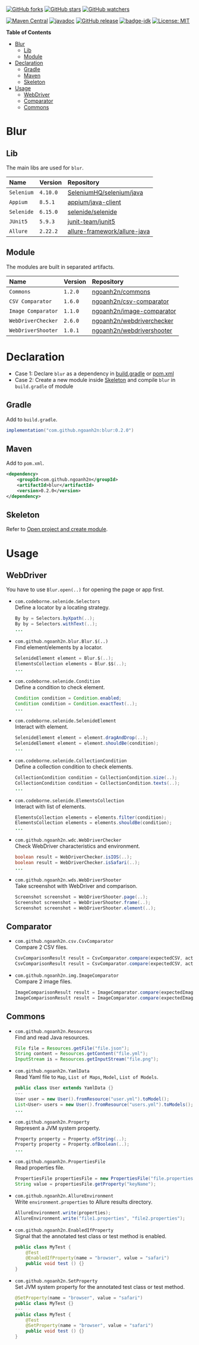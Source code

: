 [![GitHub forks](https://img.shields.io/github/forks/ngoanh2n/blur.svg?style=social&label=Fork&maxAge=2592000)](https://github.com/ngoanh2n/blur/network/members/)
[![GitHub stars](https://img.shields.io/github/stars/ngoanh2n/blur.svg?style=social&label=Star&maxAge=2592000)](https://github.com/ngoanh2n/blur/stargazers/)
[![GitHub watchers](https://img.shields.io/github/watchers/ngoanh2n/blur.svg?style=social&label=Watch&maxAge=2592000)](https://github.com/ngoanh2n/blur/watchers/)

[![Maven Central](https://maven-badges.herokuapp.com/maven-central/com.github.ngoanh2n/blur/badge.svg)](https://maven-badges.herokuapp.com/maven-central/com.github.ngoanh2n/blur)
[![javadoc](https://javadoc.io/badge2/com.github.ngoanh2n/blur/javadoc.svg)](https://javadoc.io/doc/com.github.ngoanh2n/blur)
[![GitHub release](https://img.shields.io/github/release/ngoanh2n/blur.svg)](https://github.com/ngoanh2n/blur/releases/)
[![badge-jdk](https://img.shields.io/badge/jdk-17-blue.svg)](http://www.oracle.com/technetwork/java/javase/downloads/index.html)
[![License: MIT](https://img.shields.io/badge/License-MIT-blueviolet.svg)](https://opensource.org/licenses/MIT)

**Table of Contents**
<!-- TOC -->
* [Blur](#blur)
  * [Lib](#lib)
  * [Module](#module)
* [Declaration](#declaration)
  * [Gradle](#gradle)
  * [Maven](#maven)
  * [Skeleton](#skeleton)
* [Usage](#usage)
  * [WebDriver](#webdriver)
  * [Comparator](#comparator)
  * [Commons](#commons)
<!-- TOC -->

# Blur
## Lib
The main libs are used for `blur`.

| Name       | Version  | Repository                                                                         |
|:-----------|:---------|:-----------------------------------------------------------------------------------|
| `Selenium` | `4.10.0` | [SeleniumHQ/selenium/java](https://github.com/SeleniumHQ/selenium/tree/trunk/java) |
| `Appium`   | `8.5.1`  | [appium/java-client](https://github.com/appium/java-client)                        |
| `Selenide` | `6.15.0` | [selenide/selenide](https://github.com/selenide/selenide)                          |
| `JUnit5`   | `5.9.3`  | [junit-team/junit5](https://github.com/junit-team/junit5)                          |
| `Allure`   | `2.22.2` | [allure-framework/allure-java](https://github.com/allure-framework/allure-java)    |

## Module
The modules are built in separated artifacts.

| Name               | Version | Repository                                                                |
|:-------------------|---------|:--------------------------------------------------------------------------|
| `Commons`          | `1.2.0` | [ngoanh2n/commons](https://github.com/ngoanh2n/commons)                   |
| `CSV Comparator`   | `1.6.0` | [ngoanh2n/csv-comparator](https://github.com/ngoanh2n/csv-comparator)     |
| `Image Comparator` | `1.1.0` | [ngoanh2n/image-comparator](https://github.com/ngoanh2n/image-comparator) |
| `WebDriverChecker` | `2.6.0` | [ngoanh2n/webdriverchecker](https://github.com/ngoanh2n/webdriverchecker) |
| `WebDriverShooter` | `1.0.1` | [ngoanh2n/webdrivershooter](https://github.com/ngoanh2n/webdrivershooter) |

# Declaration
- Case 1: Declare `blur` as a dependency in [build.gradle](#gradle) or [pom.xml](#maven)
- Case 2: Create a new module inside [Skeleton](#skeleton) and compile `blur` in `build.gradle` of module

## Gradle
Add to `build.gradle`.
```gradle
implementation("com.github.ngoanh2n:blur:0.2.0")
```

## Maven
Add to `pom.xml`.
```xml
<dependency>
    <groupId>com.github.ngoanh2n</groupId>
    <artifactId>blur</artifactId>
    <version>0.2.0</version>
</dependency>
```

## Skeleton
Refer to [Open project and create module](docs/1-open-project-and-create-module.md).

# Usage
## WebDriver
You have to use `Blur.open(..)` for opening the page or app first.

- `com.codeborne.selenide.Selectors`<br>
  Define a locator by a locating strategy.
  ```java
  By by = Selectors.byXpath(..);
  By by = Selectors.withText(..);
  ...
  ```

- `com.github.ngoanh2n.blur.Blur.$(..)`<br>
Find element/elements by a locator.
  ```java
  SelenideElement element = Blur.$(..);
  ElementsCollection elements = Blur.$$(..);
  ...
  ```

- `com.codeborne.selenide.Condition`<br>
  Define a condition to check element.
  ```java
  Condition condition = Condition.enabled;
  Condition condition = Condition.exactText(..);
  ...
  ```

- `com.codeborne.selenide.SelenideElement`<br>
  Interact with element.
  ```java
  SelenideElement element = element.dragAndDrop(..);
  SelenideElement element = element.shouldBe(condition);
  ...
  ```

- `com.codeborne.selenide.CollectionCondition`<br>
  Define a collection condition to check elements.
  ```java
  CollectionCondition condition = CollectionCondition.size(..);
  CollectionCondition condition = CollectionCondition.texts(..);
  ...
  ```

- `com.codeborne.selenide.ElementsCollection`<br>
  Interact with list of elements.
  ```java
  ElementsCollection elements = elements.filter(condition);
  ElementsCollection elements = elements.shouldBe(condition);
  ...
  ```

- `com.github.ngoanh2n.wdc.WebDriverChecker`<br>
  Check WebDriver characteristics and environment.
  ```java
  boolean result = WebDriverChecker.isIOS(..);
  boolean result = WebDriverChecker.isSafari(..);
  ...
  ```

- `com.github.ngoanh2n.wds.WebDriverShooter`<br>
  Take screenshot with WebDriver and comparison.
  ```java
  Screenshot screenshot = WebDriverShooter.page(..);
  Screenshot screenshot = WebDriverShooter.frame(..);
  Screenshot screenshot = WebDriverShooter.element(..);
  ```

## Comparator
- `com.github.ngoanh2n.csv.CsvComparator`<br>
  Compare 2 CSV files.
  ```java
  CsvComparisonResult result = CsvComparator.compare(expectedCSV, actualCSV);
  CsvComparisonResult result = CsvComparator.compare(expectedCSV, actualCSV, options);
  ```

- `com.github.ngoanh2n.img.ImageComparator`<br>
  Compare 2 image files.
  ```java
  ImageComparisonResult result = ImageComparator.compare(expectedImage, actualImage);
  ImageComparisonResult result = ImageComparator.compare(expectedImage, actualImage, options);
  ```

## Commons
- `com.github.ngoanh2n.Resources`<br>
  Find and read Java resources.
  ```java
  File file = Resources.getFile("file.json");
  String content = Resources.getContent("file.yml");
  InputStream is = Resources.getInputStream("file.png");
  ```

- `com.github.ngoanh2n.YamlData`<br>
  Read Yaml file to `Map`, `List of Maps`, `Model`, `List of Models`.
  ```java
  public class User extends YamlData {}
  ---
  User user = new User().fromResource("user.yml").toModel();
  List<User> users = new User().fromResource("users.yml").toModels();
  ...
  ```

- `com.github.ngoanh2n.Property`<br>
  Represent a JVM system property.
  ```java
  Property property = Property.ofString(..);
  Property property = Property.ofBoolean(..);
  ...
  ```

- `com.github.ngoanh2n.PropertiesFile`<br>
  Read properties file.
  ```java
  PropertiesFile propertiesFile = new PropertiesFile("file.properties");
  String value = propertiesFile.getProperty("keyName");
  ```

- `com.github.ngoanh2n.AllureEnvironment`<br>
  Write `environment.properties` to Allure results directory.
  ```java
  AllureEnvironment.write(properties);
  AllureEnvironment.write("file1.properties", "file2.properties");
  ```

- `com.github.ngoanh2n.EnabledIfProperty`<br>
  Signal that the annotated test class or test method is enabled.
  ```java
  public class MyTest {
      @Test
      @EnabledIfProperty(name = "browser", value = "safari")
      public void test () {}
  }
  ```

- `com.github.ngoanh2n.SetProperty`<br>
  Set JVM system property for the annotated test class or test method.
  ```java
  @SetProperty(name = "browser", value = "safari")
  public class MyTest {}
  ---
  public class MyTest {
      @Test
      @SetProperty(name = "browser", value = "safari")
      public void test () {}
  }
  ```
